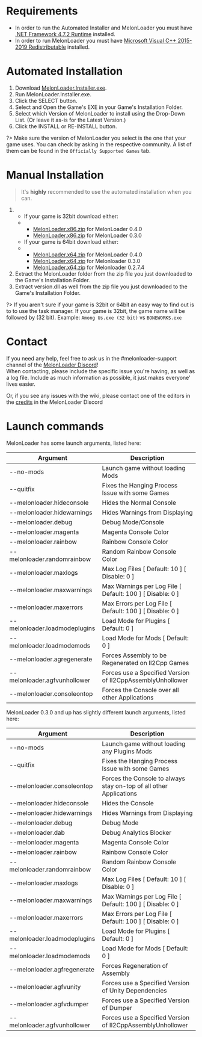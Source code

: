 # Requirements

- In order to run the Automated Installer and MelonLoader you must have [.NET Framework 4.7.2 Runtime](https://dotnet.microsoft.com/download/dotnet-framework/net472) installed.
- In order to run MelonLoader you must have [Microsoft Visual C++ 2015-2019 Redistributable](https://aka.ms/vs/16/release/vc_redist.x64.exe) installed.


# Automated Installation

1. Download [MelonLoader.Installer.exe](https://github.com/HerpDerpinstine/MelonLoader/releases/latest/download/MelonLoader.Installer.exe).
2. Run MelonLoader.Installer.exe.
3. Click the SELECT button.
4. Select and Open the Game's EXE in your Game's Installation Folder.
5. Select which Version of MelonLoader to install using the Drop-Down List.  (Or leave it as-is for the Latest Version.)
6. Click the INSTALL or RE-INSTALL button.

?> Make sure the version of MelonLoader you select is the one that your game uses. You can check by asking in the respective community. A list of them can be found in the `Officially Supported Games` tab.

# Manual Installation

> It's **highly** recommended to use the automated installation when you can.

1. - If your game is 32bit download either: <br>
   - - [MelonLoader.x86.zip](https://github.com/LavaGang/MelonLoader/releases/download/v0.4.0/MelonLoader.x86.zip) for MelonLoader 0.4.0 <br>
     - [MelonLoader.x86.zip](https://github.com/LavaGang/MelonLoader/releases/download/v0.3.0/MelonLoader.x86.zip) for MelonLoader 0.3.0
   - If your game is 64bit download either: <br> 
   - - [MelonLoader.x64.zip](https://github.com/LavaGang/MelonLoader/releases/download/v0.4.0/MelonLoader.x64.zip) for MelonLoader 0.4.0 <br>
     - [MelonLoader.x64.zip](https://github.com/LavaGang/MelonLoader/releases/download/v0.3.0/MelonLoader.x64.zip) for Melonloader 0.3.0 <br>
     - [MelonLoader.x64.zip](https://github.com/LavaGang/MelonLoader/releases/download/v0.2.7.4/MelonLoader.x64.zip) for Melonloader 0.2.7.4
2. Extract the MelonLoader folder from the zip file you just downloaded to the Game's Installation Folder.
3. Extract version.dll as well from the zip file you just downloaded to the Game's Installation Folder. 

?> If you aren't sure if your game is 32bit or 64bit an easy way to find out is to to use the task manager. If your game is 32bit, the game name will be followed by (32 bit). Example: `Among Us.exe (32 bit)` vs `BONEWORKS.exe`

# Contact

If you need any help, feel free to ask us in the #melonloader-support channel of the [MelonLoader Discord](https://discord.gg/2Wn3N2P)!<br>
When contacting, please include the specific issue you're having, as well as a log file. Include as much information as possible, it just makes everyone' lives easier.

Or, if you see any issues with the wiki, please contact one of the editors in the [credits](credits.md) in the MelonLoader Discord


# Launch commands

MelonLoader has some launch arguments, listed here:

| Argument              | Description                              |
| --------------------- | ---------------------------------------- |
| --no-mods	| Launch game without loading Mods |
| --quitfix	| Fixes the Hanging Process Issue with some Games |
| --melonloader.hideconsole	| Hides the Normal Console |
| --melonloader.hidewarnings | Hides Warnings from Displaying |
| --melonloader.debug	| Debug Mode/Console |
| --melonloader.magenta	| Magenta Console Color |
| --melonloader.rainbow	| Rainbow Console Color |
| --melonloader.randomrainbow	| Random Rainbow Console Color |
| --melonloader.maxlogs	| Max Log Files [ Default: 10 ] [ Disable: 0 ] |
| --melonloader.maxwarnings	| Max Warnings per Log File [ Default: 100 ] [ Disable: 0 ] |
| --melonloader.maxerrors	| Max Errors per Log File [ Default: 100 ] [ Disable: 0 ] |
| --melonloader.loadmodeplugins	| Load Mode for Plugins [ Default: 0 ] |
| --melonloader.loadmodemods | Load Mode for Mods [ Default: 0 ] |
| --melonloader.agregenerate | Forces Assembly to be Regenerated on Il2Cpp Games |
| --melonloader.agfvunhollower | Forces use a Specified Version of Il2CppAssemblyUnhollower |
| --melonloader.consoleontop | Forces the Console over all other Applications |


MelonLoader 0.3.0 and up has slightly different launch arguments, listed here:

| Argument              | Description                              |
| --------------------- | ---------------------------------------- |
| --no-mods	| Launch game without loading any Plugins Mods |
| --quitfix	| Fixes the Hanging Process Issue with some Games |
| --melonloader.consoleontop | Forces the Console to always stay on-top of all other Applications |
| --melonloader.hideconsole	| Hides the Console |
| --melonloader.hidewarnings | Hides Warnings from Displaying |
| --melonloader.debug	| Debug Mode |
| --melonloader.dab	| Debug Analytics Blocker |
| --melonloader.magenta	| Magenta Console Color |
| --melonloader.rainbow	| Rainbow Console Color |
| --melonloader.randomrainbow	| Random Rainbow Console Color |
| --melonloader.maxlogs	| Max Log Files [ Default: 10 ] [ Disable: 0 ] |
| --melonloader.maxwarnings	| Max Warnings per Log File [ Default: 100 ] [ Disable: 0 ] |
| --melonloader.maxerrors	| Max Errors per Log File [ Default: 100 ] [ Disable: 0 ] |
| --melonloader.loadmodeplugins | Load Mode for Plugins [ Default: 0 ] |
| --melonloader.loadmodemods | Load Mode for Mods [ Default: 0 ] |
| --melonloader.agfregenerate	| Forces Regeneration of Assembly |
| --melonloader.agfvunity	| Forces use a Specified Version of Unity Dependencies |
| --melonloader.agfvdumper | Forces use a Specified Version of Dumper |
| --melonloader.agfvunhollower | Forces use a Specified Version of Il2CppAssemblyUnhollower |
